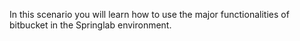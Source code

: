In this scenario you will learn how to use the major functionalities of bitbucket in the Springlab environment.